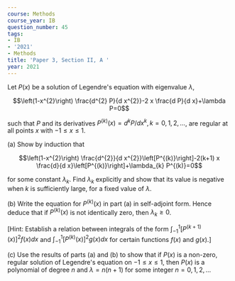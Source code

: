 ```yaml
---
course: Methods
course_year: IB
question_number: 45
tags:
- IB
- '2021'
- Methods
title: 'Paper 3, Section II, A '
year: 2021
---
```




Let $P(x)$ be a solution of Legendre's equation with eigenvalue $\lambda$,

$$\left(1-x^{2}\right) \frac{d^{2} P}{d x^{2}}-2 x \frac{d P}{d x}+\lambda P=0$$

such that $P$ and its derivatives $P^{(k)}(x)=d^{k} P / d x^{k}, k=0,1,2, \ldots$, are regular at all points $x$ with $-1 \leqslant x \leqslant 1$.

(a) Show by induction that

$$\left(1-x^{2}\right) \frac{d^{2}}{d x^{2}}\left[P^{(k)}\right]-2(k+1) x \frac{d}{d x}\left[P^{(k)}\right]+\lambda_{k} P^{(k)}=0$$

for some constant $\lambda_{k}$. Find $\lambda_{k}$ explicitly and show that its value is negative when $k$ is sufficiently large, for a fixed value of $\lambda$.

(b) Write the equation for $P^{(k)}(x)$ in part (a) in self-adjoint form. Hence deduce that if $P^{(k)}(x)$ is not identically zero, then $\lambda_{k} \geqslant 0$.

[Hint: Establish a relation between integrals of the form $\int_{-1}^{1}\left[P^{(k+1)}(x)\right]^{2} f(x) d x$ and $\int_{-1}^{1}\left[P^{(k)}(x)\right]^{2} g(x) d x$ for certain functions $f(x)$ and $\left.g(x) .\right]$

(c) Use the results of parts (a) and (b) to show that if $P(x)$ is a non-zero, regular solution of Legendre's equation on $-1 \leqslant x \leqslant 1$, then $P(x)$ is a polynomial of degree $n$ and $\lambda=n(n+1)$ for some integer $n=0,1,2, \ldots$